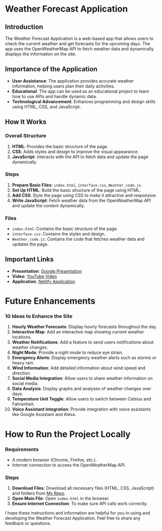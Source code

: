 # Weather Forecast Application

## Introduction

The Weather Forecast Application is a web-based app that allows users to check the current weather and get forecasts for the upcoming days. The app uses the OpenWeatherMap API to fetch weather data and dynamically displays the information on the site.

## Importance of the Application

- **User Assistance**: The application provides accurate weather information, helping users plan their daily activities.
- **Educational**: The app can be used as an educational project to learn how to use APIs and handle dynamic data.
- **Technological Advancement**: Enhances programming and design skills using HTML, CSS, and JavaScript.

## How It Works

### Overall Structure

1. **HTML**: Provides the basic structure of the page.
2. **CSS**: Adds styles and design to improve the visual appearance.
3. **JavaScript**: Interacts with the API to fetch data and update the page dynamically.

### Steps

1. **Prepare Basic Files**: `index.html`, `interface.css`, `Weather_code.js`.
2. **Set Up HTML**: Build the basic structure of the page using HTML.
3. **Add CSS**: Style the page using CSS to make it attractive and responsive.
4. **Write JavaScript**: Fetch weather data from the OpenWeatherMap API and update the content dynamically.

### Files

- `index.html`: Contains the basic structure of the page.
- `interface.css`: Contains the styles and design.
- `Weather_code.js`: Contains the code that fetches weather data and updates the page.

## Important Links

- **Presentation**: [Google Presentation](https://docs.google.com/presentation/d/1lA9wUEOF6VXF_-fIZ2QagrjGlwlUKUhepWoy8-jzuoE/edit#slide=id.g742e3e7cd_1_16)
- **Video**: [YouTube Video](https://www.youtube.com/watch?v=h1BvgI65Y8E)
- **Application**: [Netlify Application](https://webweatherforecastapplic.netlify.app/)


# Future Enhancements

### 10 Ideas to Enhance the Site

1. **Hourly Weather Forecasts**: Display hourly forecasts throughout the day.
2. **Interactive Map**: Add an interactive map showing current weather locations.
3. **Weather Notifications**: Add a feature to send users notifications about weather changes.
4. **Night Mode**: Provide a night mode to reduce eye strain.
5. **Emergency Alerts**: Display emergency weather alerts such as storms or heavy rain.
6. **Wind Information**: Add detailed information about wind speed and direction.
7. **Social Media Integration**: Allow users to share weather information on social media.
8. **Data Analysis**: Display graphs and analyses of weather changes over days.
9. **Temperature Unit Toggle**: Allow users to switch between Celsius and Fahrenheit.
10. **Voice Assistant Integration**: Provide integration with voice assistants like Google Assistant and Alexa.


# How to Run the Project Locally

### Requirements

- A modern browser (Chrome, Firefox, etc.).
- Internet connection to access the OpenWeatherMap API.

### Steps

1. **Download Files**: Download all necessary files (HTML, CSS, JavaScript) and folders from [My Repo](https://github.com/MARIEM0123/Webstack-Portfolio-Project).
2. **Open Main File**: Open `index.html` in the browser.
3. **Ensure Internet Connection**: To make sure API calls work correctly.

I hope these instructions and information are helpful for you in using and developing the Weather Forecast Application. Feel free to share any feedback or questions.
